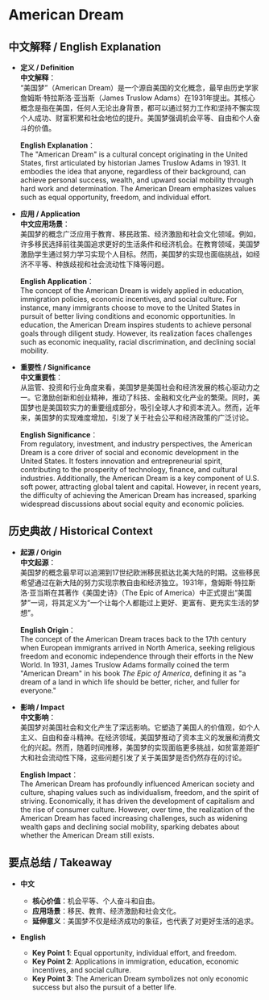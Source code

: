 # American Dream

## 中文解释 / English Explanation

* **定义 / Definition**  
  **中文解释**：  
  “美国梦”（American Dream）是一个源自美国的文化概念，最早由历史学家詹姆斯·特拉斯洛·亚当斯（James Truslow Adams）在1931年提出。其核心概念是指在美国，任何人无论出身背景，都可以通过努力工作和坚持不懈实现个人成功、财富积累和社会地位的提升。美国梦强调机会平等、自由和个人奋斗的价值。  

  **English Explanation**：  
  The "American Dream" is a cultural concept originating in the United States, first articulated by historian James Truslow Adams in 1931. It embodies the idea that anyone, regardless of their background, can achieve personal success, wealth, and upward social mobility through hard work and determination. The American Dream emphasizes values such as equal opportunity, freedom, and individual effort.

* **应用 / Application**  
  **中文应用场景**：  
  美国梦的概念广泛应用于教育、移民政策、经济激励和社会文化领域。例如，许多移民选择前往美国追求更好的生活条件和经济机会。在教育领域，美国梦激励学生通过努力学习实现个人目标。然而，美国梦的实现也面临挑战，如经济不平等、种族歧视和社会流动性下降等问题。  

  **English Application**：  
  The concept of the American Dream is widely applied in education, immigration policies, economic incentives, and social culture. For instance, many immigrants choose to move to the United States in pursuit of better living conditions and economic opportunities. In education, the American Dream inspires students to achieve personal goals through diligent study. However, its realization faces challenges such as economic inequality, racial discrimination, and declining social mobility.

* **重要性 / Significance**  
  **中文重要性**：  
  从监管、投资和行业角度来看，美国梦是美国社会和经济发展的核心驱动力之一。它激励创新和创业精神，推动了科技、金融和文化产业的繁荣。同时，美国梦也是美国软实力的重要组成部分，吸引全球人才和资本流入。然而，近年来，美国梦的实现难度增加，引发了关于社会公平和经济政策的广泛讨论。  

  **English Significance**：  
  From regulatory, investment, and industry perspectives, the American Dream is a core driver of social and economic development in the United States. It fosters innovation and entrepreneurial spirit, contributing to the prosperity of technology, finance, and cultural industries. Additionally, the American Dream is a key component of U.S. soft power, attracting global talent and capital. However, in recent years, the difficulty of achieving the American Dream has increased, sparking widespread discussions about social equity and economic policies.

## 历史典故 / Historical Context

* **起源 / Origin**  
  **中文起源**：  
  美国梦的概念最早可以追溯到17世纪欧洲移民抵达北美大陆的时期。这些移民希望通过在新大陆的努力实现宗教自由和经济独立。1931年，詹姆斯·特拉斯洛·亚当斯在其著作《美国史诗》（The Epic of America）中正式提出“美国梦”一词，将其定义为“一个让每个人都能过上更好、更富有、更充实生活的梦想”。  

  **English Origin**：  
  The concept of the American Dream traces back to the 17th century when European immigrants arrived in North America, seeking religious freedom and economic independence through their efforts in the New World. In 1931, James Truslow Adams formally coined the term "American Dream" in his book *The Epic of America*, defining it as "a dream of a land in which life should be better, richer, and fuller for everyone."

* **影响 / Impact**  
  **中文影响**：  
  美国梦对美国社会和文化产生了深远影响。它塑造了美国人的价值观，如个人主义、自由和奋斗精神。在经济领域，美国梦推动了资本主义的发展和消费文化的兴起。然而，随着时间推移，美国梦的实现面临更多挑战，如贫富差距扩大和社会流动性下降，这些问题引发了关于美国梦是否仍然存在的讨论。  

  **English Impact**：  
  The American Dream has profoundly influenced American society and culture, shaping values such as individualism, freedom, and the spirit of striving. Economically, it has driven the development of capitalism and the rise of consumer culture. However, over time, the realization of the American Dream has faced increasing challenges, such as widening wealth gaps and declining social mobility, sparking debates about whether the American Dream still exists.

## 要点总结 / Takeaway

* **中文**  
  - **核心价值**：机会平等、个人奋斗和自由。  
  - **应用场景**：移民、教育、经济激励和社会文化。  
  - **延伸意义**：美国梦不仅是经济成功的象征，也代表了对更好生活的追求。  

* **English**  
  - **Key Point 1**: Equal opportunity, individual effort, and freedom.  
  - **Key Point 2**: Applications in immigration, education, economic incentives, and social culture.  
  - **Key Point 3**: The American Dream symbolizes not only economic success but also the pursuit of a better life.